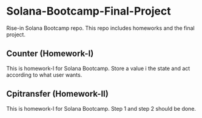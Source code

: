 # Solana-Bootcamp-Final-Project

Rise-in Solana Bootcamp repo. This repo includes homeworks and the final project.

## Counter (Homework-I)
This is homework-I for Solana Bootcamp. Store a value i the state and act according to what user wants.

## Cpitransfer (Homework-II)
This is homework-I for Solana Bootcamp. Step 1 and step 2 should be done.